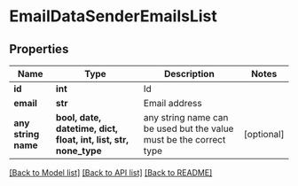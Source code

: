 # EmailDataSenderEmailsList


## Properties
Name | Type | Description | Notes
------------ | ------------- | ------------- | -------------
**id** | **int** | Id | 
**email** | **str** | Email address | 
**any string name** | **bool, date, datetime, dict, float, int, list, str, none_type** | any string name can be used but the value must be the correct type | [optional]

[[Back to Model list]](../README.md#documentation-for-models) [[Back to API list]](../README.md#documentation-for-api-endpoints) [[Back to README]](../README.md)


